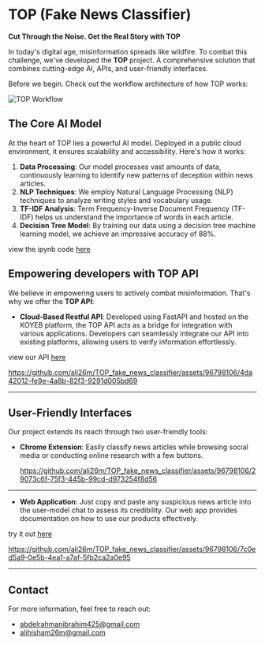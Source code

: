 # TOP (Fake News Classifier)

**Cut Through the Noise. Get the Real Story with TOP**

In today's digital age, misinformation spreads like wildfire. To combat this challenge, we've developed the **TOP** project. A comprehensive solution that combines cutting-edge AI, APIs, and user-friendly interfaces.

 Before we begin. Check out the workflow architecture of how TOP works:

![TOP Workflow](https://github.com/ali26m/Fake_News_Classification/blob/main/documentaion/TOP-pipeline.gif)


## The Core AI Model

At the heart of TOP lies a powerful AI model. Deployed in a public cloud environment, it ensures scalability and accessibility. Here's how it works:

1. **Data Processing**: Our model processes vast amounts of data, continuously learning to identify new patterns of deception within news articles.
2. **NLP Techniques**: We employ Natural Language Processing (NLP) techniques to analyze writing styles and vocabulary usage.
3. **TF-IDF Analysis**: Term Frequency-Inverse Document Frequency (TF-IDF) helps us understand the importance of words in each article.
4. **Decision Tree Model**: By training our data using a decision tree machine learning model, we achieve an impressive accuracy of 88%.

view the ipynb code [here](https://github.com/ali26m/TOP_fake_news_classifier/blob/main/Training/TOP.ipynb)

## Empowering developers with TOP API

We believe in empowering users to actively combat misinformation. That's why we offer the **TOP API**:

- **Cloud-Based Restful API**: Developed using FastAPI and hosted on the KOYEB platform, the TOP API acts as a bridge for integration with various applications. Developers can seamlessly integrate our API into existing platforms, allowing users to verify information effortlessly.

view our API [here](https://rapidapi.com/alihisham26m/api/top9)

https://github.com/ali26m/TOP_fake_news_classifier/assets/96798106/4da42012-fe9e-4a8b-82f3-9291d005bd69

---

## User-Friendly Interfaces

Our project extends its reach through two user-friendly tools:

- **Chrome Extension**: Easily classify news articles while browsing social media or conducting online research with a few buttons.

   https://github.com/ali26m/TOP_fake_news_classifier/assets/96798106/29073c6f-75f3-445b-99cd-d973254f8d56

---
- **Web Application**: Just copy and paste any suspicious news article into the user-model chat to assess its credibility. Our web app provides documentation on how to use our products effectively.

try it out [here](https://top-ai-7.github.io/TOP-AI)

https://github.com/ali26m/TOP_fake_news_classifier/assets/96798106/7c0ed5a9-0e5b-4ea1-a7af-5fb2ca2a0e95

---


## Contact

For more information, feel free to reach out:

-  [abdelrahmanibrahim425@gmail.com](mailto:abdelrahmanibrahim425@gmail.com)
-  [alihisham26m@gmail.com](mailto:alihisham26m@gmail.com)
